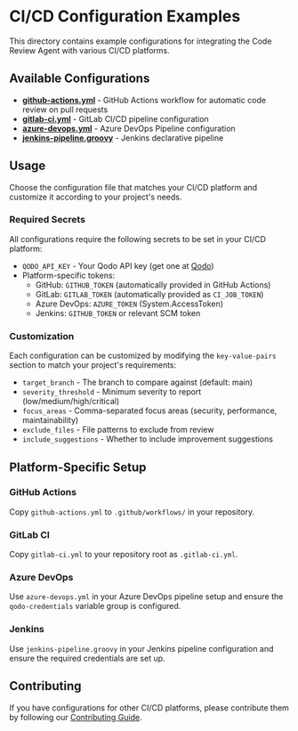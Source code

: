 # CI/CD Configuration Examples

This directory contains example configurations for integrating the Code Review Agent with various CI/CD platforms.

## Available Configurations

- **[github-actions.yml](github-actions.yml)** - GitHub Actions workflow for automatic code review on pull requests
- **[gitlab-ci.yml](gitlab-ci.yml)** - GitLab CI/CD pipeline configuration
- **[azure-devops.yml](azure-devops.yml)** - Azure DevOps Pipeline configuration
- **[jenkins-pipeline.groovy](jenkins-pipeline.groovy)** - Jenkins declarative pipeline

## Usage

Choose the configuration file that matches your CI/CD platform and customize it according to your project's needs.

### Required Secrets

All configurations require the following secrets to be set in your CI/CD platform:

- `QODO_API_KEY` - Your Qodo API key (get one at [Qodo](https://qodo.ai))
- Platform-specific tokens:
  - GitHub: `GITHUB_TOKEN` (automatically provided in GitHub Actions)
  - GitLab: `GITLAB_TOKEN` (automatically provided as `CI_JOB_TOKEN`)
  - Azure DevOps: `AZURE_TOKEN` (System.AccessToken)
  - Jenkins: `GITHUB_TOKEN` or relevant SCM token

### Customization

Each configuration can be customized by modifying the `key-value-pairs` section to match your project's requirements:

- `target_branch` - The branch to compare against (default: main)
- `severity_threshold` - Minimum severity to report (low/medium/high/critical)
- `focus_areas` - Comma-separated focus areas (security, performance, maintainability)
- `exclude_files` - File patterns to exclude from review
- `include_suggestions` - Whether to include improvement suggestions

## Platform-Specific Setup

### GitHub Actions
Copy `github-actions.yml` to `.github/workflows/` in your repository.

### GitLab CI
Copy `gitlab-ci.yml` to your repository root as `.gitlab-ci.yml`.

### Azure DevOps
Use `azure-devops.yml` in your Azure DevOps pipeline setup and ensure the `qodo-credentials` variable group is configured.

### Jenkins
Use `jenkins-pipeline.groovy` in your Jenkins pipeline configuration and ensure the required credentials are set up.

## Contributing

If you have configurations for other CI/CD platforms, please contribute them by following our [Contributing Guide](../../../CONTRIBUTING.md).